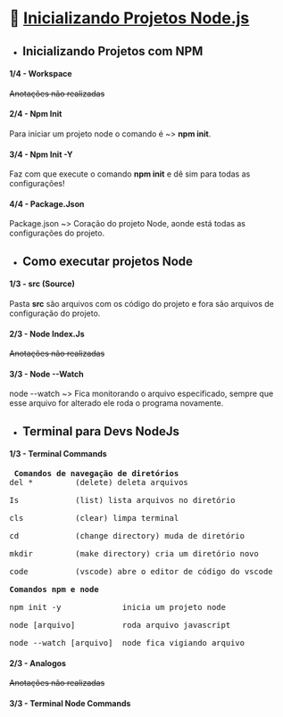 # 🎯 <u>Inicializando Projetos Node.js</u>
* ## Inicializando Projetos com NPM

#### 1/4 - Workspace

~~Anotações não realizadas~~

#### 2/4 - Npm Init

Para iniciar um projeto node o comando é ~> <b>npm init</b>.

#### 3/4 - Npm Init -Y

Faz com que execute o comando <b>npm init</b> e dê sim para todas as configurações!

#### 4/4 - Package.Json

Package.json ~> Coração do projeto Node, aonde está todas as configurações do projeto.

* ## Como executar projetos Node

#### 1/3 - src (Source)

Pasta <b>src</b> são arquivos com os código do projeto e fora são arquivos de configuração do projeto.

#### 2/3 - Node Index.Js

~~Anotações não realizadas~~

#### 3/3 - Node --Watch

node --watch ~> Fica monitorando o arquivo especificado, sempre que esse arquivo for alterado ele roda o programa novamente.

* ## Terminal para Devs NodeJs

#### 1/3 - Terminal Commands

<pre> <b>Comandos de navegação de diretórios</b>
del *         (delete) deleta arquivos

Is            (list) lista arquivos no diretório

cls           (clear) limpa terminal

cd            (change directory) muda de diretório

mkdir         (make directory) cria um diretório novo

code          (vscode) abre o editor de código do vscode

<b>Comandos npm e node</b>

npm init -y             inicia um projeto node

node [arquivo]          roda arquivo javascript

node --watch [arquivo]  node fica vigiando arquivo</pre>

#### 2/3 - Analogos

~~Anotações não realizadas~~

#### 3/3 - Terminal Node Commands